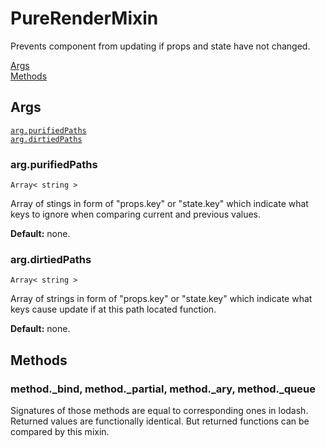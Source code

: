 # PureRenderMixin

Prevents component from updating if props and state have not changed.

[Args](#args)  
[Methods](#methods)  


## Args

[`arg.purifiedPaths`](#argpurifiedpaths)  
[`arg.dirtiedPaths`](#argdirtiedpaths)  


### arg.purifiedPaths

`Array< string >`

Array of stings in form of "props.key" or "state.key" which indicate what keys to ignore when comparing current and previous values.

**Default:** none.


### arg.dirtiedPaths

`Array< string >`

Array of strings in form of "props.key" or "state.key" which indicate what keys cause update if at this path located function.

**Default:** none.


## Methods


### method.\_bind, method.\_partial, method.\_ary, method.\_queue

Signatures of those methods are equal to corresponding ones in lodash.
Returned values are functionally identical.
But returned functions can be compared by this mixin.
